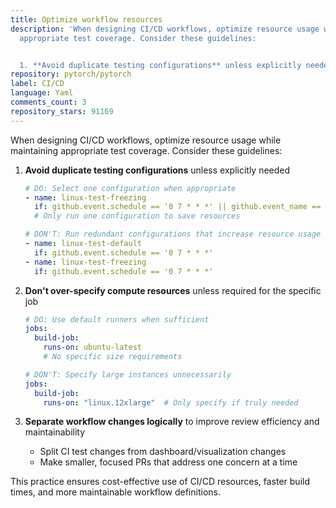 ```yaml
---
title: Optimize workflow resources
description: 'When designing CI/CD workflows, optimize resource usage while maintaining
  appropriate test coverage. Consider these guidelines:


  1. **Avoid duplicate testing configurations** unless explicitly needed'
repository: pytorch/pytorch
label: CI/CD
language: Yaml
comments_count: 3
repository_stars: 91169
---
```


When designing CI/CD workflows, optimize resource usage while maintaining appropriate test coverage. Consider these guidelines:

1. **Avoid duplicate testing configurations** unless explicitly needed
   ```yaml
   # DO: Select one configuration when appropriate
   - name: linux-test-freezing
     if: github.event.schedule == '0 7 * * *' || github.event_name == 'pull_request'
     # Only run one configuration to save resources

   # DON'T: Run redundant configurations that increase resource usage
   - name: linux-test-default
     if: github.event.schedule == '0 7 * * *'
   - name: linux-test-freezing
     if: github.event.schedule == '0 7 * * *'
   ```

2. **Don't over-specify compute resources** unless required for the specific job
   ```yaml
   # DO: Use default runners when sufficient
   jobs:
     build-job:
       runs-on: ubuntu-latest
       # No specific size requirements

   # DON'T: Specify large instances unnecessarily
   jobs:
     build-job:
       runs-on: "linux.12xlarge"  # Only specify if truly needed
   ```

3. **Separate workflow changes logically** to improve review efficiency and maintainability
   - Split CI test changes from dashboard/visualization changes
   - Make smaller, focused PRs that address one concern at a time

This practice ensures cost-effective use of CI/CD resources, faster build times, and more maintainable workflow definitions.
